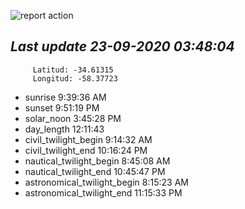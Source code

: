 ![report action](https://github.com/matiasz8/actions-for-reports/workflows/report%20action/badge.svg?branch=develop) 


## *****Last update 23-09-2020 03:48:04*****



		 Latitud: -34.61315
		 Longitud: -58.37723

 - sunrise 	 9:39:36 AM
 - sunset 	 9:51:19 PM
 - solar_noon 	 3:45:28 PM
 - day_length 	 12:11:43
 - civil_twilight_begin 	 9:14:32 AM
 - civil_twilight_end 	 10:16:24 PM
 - nautical_twilight_begin 	 8:45:08 AM
 - nautical_twilight_end 	 10:45:47 PM
 - astronomical_twilight_begin 	 8:15:23 AM
 - astronomical_twilight_end 	 11:15:33 PM
